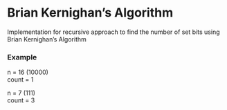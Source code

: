 # Brian Kernighan’s Algorithm


Implementation for recursive approach to find the number of set bits using Brian Kernighan’s Algorithm 

### Example

n = 16 (10000)   
count = 1

n = 7 (111)  
count = 3
